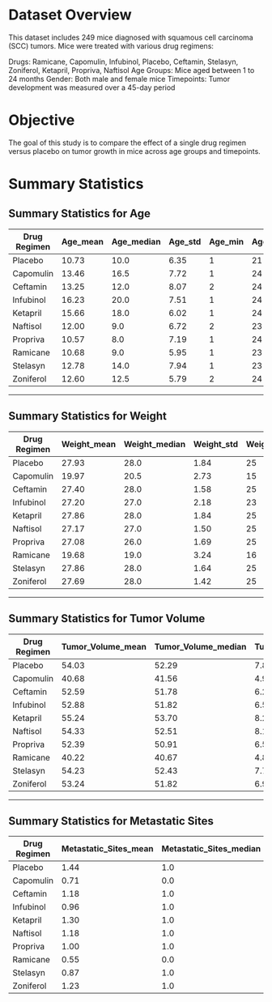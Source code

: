 # Dataset Overview
This dataset includes 249 mice diagnosed with squamous cell carcinoma (SCC) tumors. Mice were treated with various drug regimens:

Drugs: Ramicane, Capomulin, Infubinol, Placebo, Ceftamin, Stelasyn, Zoniferol, Ketapril, Propriva, Naftisol
Age Groups: Mice aged between 1 to 24 months
Gender: Both male and female mice
Timepoints: Tumor development was measured over a 45-day period

# Objective
The goal of this study is to compare the effect of a single drug regimen versus placebo on tumor growth in mice across age groups and timepoints.

# Summary Statistics 

## Summary Statistics for Age

| Drug Regimen | Age_mean | Age_median | Age_std | Age_min | Age_max |
|--------------|----------|------------|---------|---------|---------|
| Placebo      | 10.73    | 10.0       | 6.35    | 1       | 21      |
| Capomulin    | 13.46    | 16.5       | 7.72    | 1       | 24      |
| Ceftamin     | 13.25    | 12.0       | 8.07    | 2       | 24      |
| Infubinol    | 16.23    | 20.0       | 7.51    | 1       | 24      |
| Ketapril     | 15.66    | 18.0       | 6.02    | 1       | 24      |
| Naftisol     | 12.00    | 9.0        | 6.72    | 2       | 23      |
| Propriva     | 10.57    | 8.0        | 7.19    | 1       | 24      |
| Ramicane     | 10.68    | 9.0        | 5.95    | 1       | 23      |
| Stelasyn     | 12.78    | 14.0       | 7.94    | 1       | 23      |
| Zoniferol    | 12.60    | 12.5       | 5.79    | 2       | 24      |

---

## Summary Statistics for Weight

| Drug Regimen | Weight_mean | Weight_median | Weight_std | Weight_min | Weight_max |
|--------------|-------------|---------------|------------|------------|------------|
| Placebo      | 27.93       | 28.0          | 1.84       | 25         | 30         |
| Capomulin    | 19.97       | 20.5          | 2.73       | 15         | 25         |
| Ceftamin     | 27.40       | 28.0          | 1.58       | 25         | 30         |
| Infubinol    | 27.20       | 27.0          | 2.18       | 23         | 30         |
| Ketapril     | 27.86       | 28.0          | 1.84       | 25         | 30         |
| Naftisol     | 27.17       | 27.0          | 1.50       | 25         | 30         |
| Propriva     | 27.08       | 26.0          | 1.69       | 25         | 30         |
| Ramicane     | 19.68       | 19.0          | 3.24       | 16         | 25         |
| Stelasyn     | 27.86       | 28.0          | 1.64       | 25         | 30         |
| Zoniferol    | 27.69       | 28.0          | 1.42       | 25         | 30         |

---

## Summary Statistics for Tumor Volume

| Drug Regimen | Tumor_Volume_mean | Tumor_Volume_median | Tumor_Volume_std | Tumor_Volume_min | Tumor_Volume_max |
|--------------|-------------------|---------------------|------------------|------------------|------------------|
| Placebo      | 54.03             | 52.29               | 7.82             | 45.00            | 73.21            |
| Capomulin    | 40.68             | 41.56               | 4.99             | 23.34            | 48.16            |
| Ceftamin     | 52.59             | 51.78               | 6.27             | 45.00            | 68.92            |
| Infubinol    | 52.88             | 51.82               | 6.57             | 36.32            | 72.23            |
| Ketapril     | 55.24             | 53.70               | 8.28             | 45.00            | 78.57            |
| Naftisol     | 54.33             | 52.51               | 8.13             | 45.00            | 76.67            |
| Propriva     | 52.39             | 50.91               | 6.57             | 45.00            | 72.46            |
| Ramicane     | 40.22             | 40.67               | 4.85             | 22.05            | 47.62            |
| Stelasyn     | 54.23             | 52.43               | 7.71             | 45.00            | 75.12            |
| Zoniferol    | 53.24             | 51.82               | 6.97             | 45.00            | 73.32            |

---

## Summary Statistics for Metastatic Sites

| Drug Regimen | Metastatic_Sites_mean | Metastatic_Sites_median | Metastatic_Sites_std | Metastatic_Sites_min | Metastatic_Sites_max |
|--------------|-----------------------|-------------------------|----------------------|----------------------|----------------------|
| Placebo      | 1.44                  | 1.0                     | 1.34                 | 0                    | 4                    |
| Capomulin    | 0.71                  | 0.0                     | 0.85                 | 0                    | 3                    |
| Ceftamin     | 1.18                  | 1.0                     | 1.18                 | 0                    | 4                    |
| Infubinol    | 0.96                  | 1.0                     | 1.03                 | 0                    | 4                    |
| Ketapril     | 1.30                  | 1.0                     | 1.39                 | 0                    | 4                    |
| Naftisol     | 1.18                  | 1.0                     | 1.22                 | 0                    | 4                    |
| Propriva     | 1.00                  | 1.0                     | 1.09                 | 0                    | 4                    |
| Ramicane     | 0.55                  | 0.0                     | 0.69                 | 0                    | 3                    |
| Stelasyn     | 0.87                  | 1.0                     | 0.97                 | 0                    | 4                    |
| Zoniferol    | 1.23                  | 1.0                     | 1.25                 | 0                    | 4                    |
